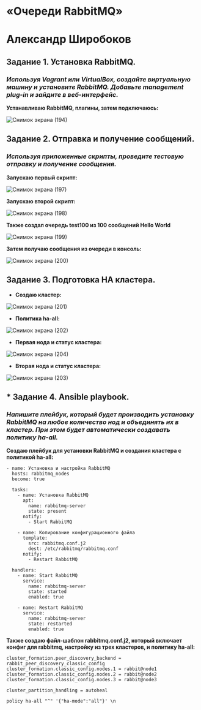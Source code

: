 # «Очереди RabbitMQ»
# Александр Широбоков
## Задание 1. Установка RabbitMQ.
### *Используя Vagrant или VirtualBox, создайте виртуальную машину и установите RabbitMQ. Добавьте management plug-in и зайдите в веб-интерфейс.*
**Устанавливаю RabbitMQ, плагины, затем подключаюсь:**

![Снимок экрана (194)](https://github.com/AleksandrShirobokov/RabbitMQ/assets/69298696/a7825260-ff59-44fd-88d7-bdf8eb079445)

## Задание 2. Отправка и получение сообщений.
### *Используя приложенные скрипты, проведите тестовую отправку и получение сообщения.*
**Запускаю первый скрипт:**

![Снимок экрана (197)](https://github.com/AleksandrShirobokov/RabbitMQ/assets/69298696/1559094e-0756-4f59-bc6a-4711a4ddac29)

**Запускаю второй скрипт:**

![Снимок экрана (198)](https://github.com/AleksandrShirobokov/RabbitMQ/assets/69298696/fce713cf-db8e-450d-9d70-4dcc336cb927)

**Также создал очередь test100 из 100 сообщений Hello World**

![Снимок экрана (199)](https://github.com/AleksandrShirobokov/RabbitMQ/assets/69298696/b120cf20-2b66-4be5-9fb2-3d8677ed49dc)

**Затем получаю сообщения из очереди в консоль:**

![Снимок экрана (200)](https://github.com/AleksandrShirobokov/RabbitMQ/assets/69298696/c2ebcb57-8f03-4895-a527-b94631a30b6c)

## Задание 3. Подготовка HA кластера.
- **Создаю кластер:**

![Снимок экрана (201)](https://github.com/AleksandrShirobokov/RabbitMQ/assets/69298696/d580d89f-40f7-4e62-831d-594ad750de9c)

- **Политика ha-all:**

![Снимок экрана (202)](https://github.com/AleksandrShirobokov/RabbitMQ/assets/69298696/5f653702-6096-4c78-93e8-0b9caf167609)

- **Первая нода и статус кластера:**

![Снимок экрана (204)](https://github.com/AleksandrShirobokov/RabbitMQ/assets/69298696/6d788e21-25db-4f90-a870-32d6979f763b)


- **Вторая нода и статус кластера:**

![Снимок экрана (203)](https://github.com/AleksandrShirobokov/RabbitMQ/assets/69298696/23a91941-2f32-435e-9064-1cf205b82f24)


## * Задание 4. Ansible playbook.
### *Напишите плейбук, который будет производить установку RabbitMQ на любое количество нод и объединять их в кластер. При этом будет автоматически создавать политику ha-all.*
**Создаю плейбук для установки RabbitMQ и создания кластера с политикой ha-all:**
```
- name: Установка и настройка RabbitMQ
  hosts: rabbitmq_nodes
  become: true
  
  tasks:
    - name: Установка RabbitMQ
      apt:
        name: rabbitmq-server
        state: present
      notify:
        - Start RabbitMQ

    - name: Копирование конфигурационного файла
      template:
        src: rabbitmq.conf.j2
        dest: /etc/rabbitmq/rabbitmq.conf
      notify:
        - Restart RabbitMQ
      
  handlers:
    - name: Start RabbitMQ
      service:
        name: rabbitmq-server
        state: started
        enabled: true
        
    - name: Restart RabbitMQ
      service:
        name: rabbitmq-server
        state: restarted
        enabled: true
```

**Также создаю файл-шаблон rabbitmq.conf.j2, который включает конфиг для rabbitmq, настройку из трех кластеров, и политику ha-all:**
```
cluster_formation.peer_discovery_backend = rabbit_peer_discovery_classic_config
cluster_formation.classic_config.nodes.1 = rabbit@node1
cluster_formation.classic_config.nodes.2 = rabbit@node2
cluster_formation.classic_config.nodes.3 = rabbit@node3

cluster_partition_handling = autoheal

policy ha-all "^" '{"ha-mode":"all"}' \n

```

